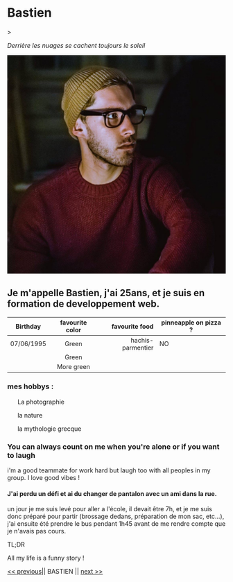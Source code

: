 <h1>Bastien</h1>>

<p><i>Derrière les nuages se cachent toujours le soleil</i></p>

![Photo de moi](/Images/me.jpg)


<h2>Je m'appelle Bastien, j'ai 25ans, et je suis en formation de developpement web.</h2>


| Birthday      | favourite color | favourite food    | pinneapple on pizza ? | 
| ------------- |:---------------:| --------------:   | --------------------- | 
| 07/06/1995    | Green           | hachis-parmentier |   NO                  | 
|               | Green           |                   |                       | 
|               | More green      |                   |                       | 

<h3>mes hobbys : </h3>
<ul>La photographie</ul>
<ul>la nature</ul>
<ul>la mythologie grecque</ul>


<h3>You can always count on me when you're alone or if you want to laugh</h3>

<p>i'm a good teammate for work hard but laugh too with all peoples in my group. I love good vibes !</p>

<h4>J'ai perdu un défi et ai du changer de pantalon avec un ami dans la rue.</h4>

<p>un jour je me suis levé pour aller a l'école, il devait être 7h, et je me suis donc préparé pour partir (brossage dedans, préparation de mon sac, etc...), j'ai ensuite été prendre le bus pendant 1h45 avant de me rendre compte que je n'avais pas cours.</p>

<p>TL;DR</p> 

<p>All my life is a funny story !</p>


[<< previous](https://github.com/Achouffe666/marckdown-challenge/blob/main/README.md)|| BASTIEN || [next >>](https://github.com/Bertrand2/markdown-challenge/blob/master/README.md)<!--  -->